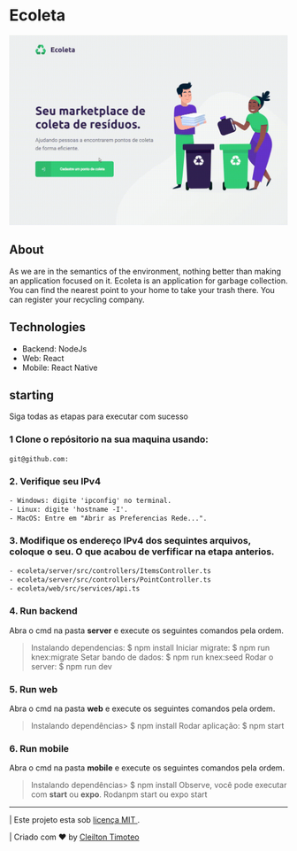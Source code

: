 # Ecoleta

![](website.gif)

## About
As we are in the semantics of the environment, nothing better than making an application focused on it.
Ecoleta is an application for garbage collection. You can find the nearest point to your home to take your trash there. You can register your recycling company.

## Technologies
-	Backend: NodeJs
-	Web: React
-	Mobile: React Native

## starting
Siga todas as etapas para executar com sucesso

### 1 Clone o repósitorio na sua maquina usando:
	git@github.com:

### 2. Verifique seu IPv4
	- Windows: digite 'ipconfig' no terminal.
	- Linux: digite 'hostname -I'.
	- MacOS: Entre em "Abrir as Preferencias Rede...".

### 3. Modifique os endereço IPv4 dos sequintes arquivos, coloque o seu. O que acabou de verfificar na etapa anterios.
	- ecoleta/server/src/controllers/ItemsController.ts
	- ecoleta/server/src/controllers/PointController.ts
	- ecoleta/web/src/services/api.ts


### 4. Run backend
Abra o cmd na pasta **server** e execute os seguintes comandos pela ordem.
>Instalando dependencias: $ npm install
>Iniciar migrate: $ npm run knex:migrate
>Setar bando de dados: $ npm run knex:seed
>Rodar o server: $ npm run dev

### 5. Run web
Abra o cmd na pasta **web** e execute os seguintes comandos pela ordem.
>Instalando dependências> $ npm install
>Rodar aplicação: $ npm start

### 6. Run mobile
Abra o cmd na pasta **mobile** e execute os seguintes comandos pela ordem.
>Instalando dependências> $ npm install
Observe, você pode executar com __start__ ou __expo__.
>Rodanpm start ou expo start


---


| Este projeto esta sob [licença MIT ](https://github.com/ENSE).

|				Criado com :heart: by [Cleilton Timoteo](https://github.com/name)